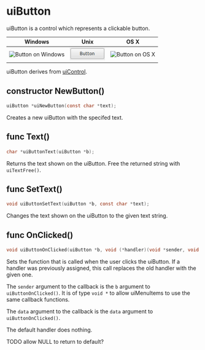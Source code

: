 # uiButton

uiButton is a control which represents a clickable button.

Windows | Unix | OS X
-----|-----|-----
![Button on Windows](images/uiButton_windows.png)|![Button on Unix](images/uiButton_unix.png)|![Button on OS X](images/uiButton_darwin.png)

uiButton derives from [uiControl](uiControl.md).

## constructor NewButton()
```c
uiButton *uiNewButton(const char *text);
```
Creates a new uiButton with the specifed text.

## func Text()
```c
char *uiButtonText(uiButton *b);
```
Returns the text shown on the uiButton. Free the returned string with `uiTextFree()`.

## func SetText()
```c
void uiButtonSetText(uiButton *b, const char *text);
```
Changes the text shown on the uiButton to the given text string.

## func OnClicked()
```c
void uiButtonOnClicked(uiButton *b, void (*handler)(void *sender, void *data), void *data);
```
Sets the function that is called when the user clicks the uiButton. If a handler was previously assigned, this call replaces the old handler with the given one.

The `sender` argument to the callback is the `b` argument to `uiButtonOnClicked()`. It is of type `void *` to allow uiMenuItems to use the same callback functions.

The `data` argument to the callback is the `data` argument to `uiButtonOnClicked()`.

The default handler does nothing.

TODO allow NULL to return to default?
